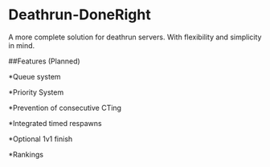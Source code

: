 # Deathrun-DoneRight
A more complete solution for deathrun servers. With flexibility and simplicity in mind.


##Features (Planned)

*Queue system

*Priority System

*Prevention of consecutive CTing

*Integrated timed respawns

*Optional 1v1 finish

*Rankings

